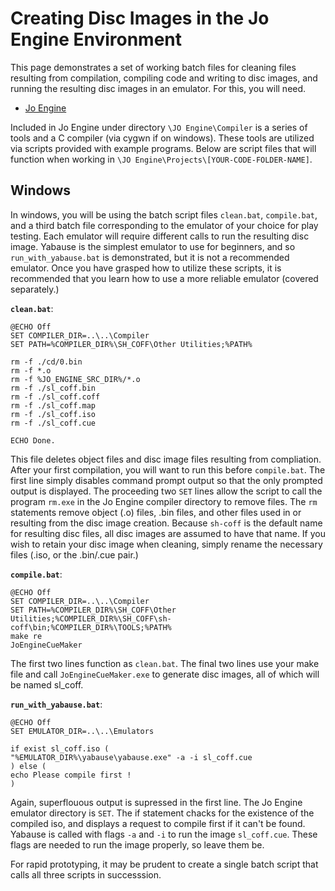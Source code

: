# Creating Disc Images in the Jo Engine Environment

This page demonstrates a set of working batch files for cleaning files resulting from compilation, compiling code and writing to disc images, and running the resulting disc images in an emulator. For this, you will need.
- [Jo Engine](../Jo_Engine.md)

Included in Jo Engine under directory ```\JO Engine\Compiler``` is a series of tools and a C compiler (via cygwn if on windows). These tools are utilized via scripts provided with example programs. Below are script files that will function when working in ```\JO Engine\Projects\[YOUR-CODE-FOLDER-NAME]```.

##  Windows

In windows, you will be using the batch script files ```clean.bat```, ```compile.bat```, and a third batch file corresponding to the emulator of your choice for play testing. Each emulator will require different calls to run the resulting disc image. Yabause is the simplest emulator to use for beginners, and so ```run_with_yabause.bat``` is demonstrated, but it is not a recommended emulator. Once you have grasped how to utilize these scripts, it is recommended that you learn how to use a more reliable emulator (covered separately.)

**```clean.bat```**:
```
@ECHO Off
SET COMPILER_DIR=..\..\Compiler
SET PATH=%COMPILER_DIR%\SH_COFF\Other Utilities;%PATH%

rm -f ./cd/0.bin
rm -f *.o
rm -f %JO_ENGINE_SRC_DIR%/*.o
rm -f ./sl_coff.bin
rm -f ./sl_coff.coff
rm -f ./sl_coff.map
rm -f ./sl_coff.iso
rm -f ./sl_coff.cue

ECHO Done.

```

This file deletes object files and disc image files resulting from compliation. After your first compilation, you will want to run this before ```compile.bat```. The first line simply disables command prompt output so that the only prompted output is displayed. The proceeding two ```SET``` lines allow the script to call the program ```rm.exe``` in the Jo Engine compiler directory to remove files. The ```rm``` statements remove object (.o) files, .bin files, and other files used in or resulting from the disc image creation. Because ```sh-coff``` is the default name for resulting disc files, all disc images are assumed to have that name. If you wish to retain your disc image when cleaning, simply rename the necessary files (.iso, or the .bin/.cue pair.)

**```compile.bat```**:
```
@ECHO Off
SET COMPILER_DIR=..\..\Compiler
SET PATH=%COMPILER_DIR%\SH_COFF\Other Utilities;%COMPILER_DIR%\SH_COFF\sh-coff\bin;%COMPILER_DIR%\TOOLS;%PATH%
make re
JoEngineCueMaker

```

The first two lines function as ```clean.bat```. The final two lines use your make file and call ```JoEngineCueMaker.exe``` to generate disc images, all of which will be named sl_coff.

**```run_with_yabause.bat```**:
```
@ECHO Off
SET EMULATOR_DIR=..\..\Emulators

if exist sl_coff.iso (
"%EMULATOR_DIR%\yabause\yabause.exe" -a -i sl_coff.cue
) else (
echo Please compile first !
)

```

Again, superflouous output is supressed in the first line. The Jo Engine emulator directory is ```SET```. The if statement chacks for the existence of the compiled iso, and displays a request to compile first if it can't be found. Yabause is called with flags ```-a``` and ```-i``` to run the image ```sl_coff.cue```. These flags are needed to run the image properly, so leave them be.

For rapid prototyping, it may be prudent to create a single batch script that calls all three scripts in successsion.
